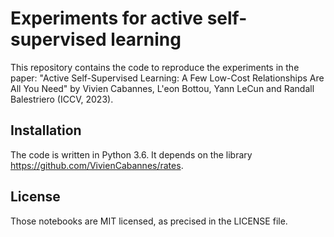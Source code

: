 # Experiments for active self-supervised learning

This repository contains the code to reproduce the experiments in the paper:
 "Active Self-Supervised Learning: A Few Low-Cost Relationships Are All You Need" by Vivien Cabannes, L\'eon Bottou, Yann LeCun and Randall Balestriero (ICCV, 2023).

## Installation
The code is written in Python 3.6. It depends on the library https://github.com/VivienCabannes/rates.

License
-------
Those notebooks are MIT licensed, as precised in the LICENSE file.
